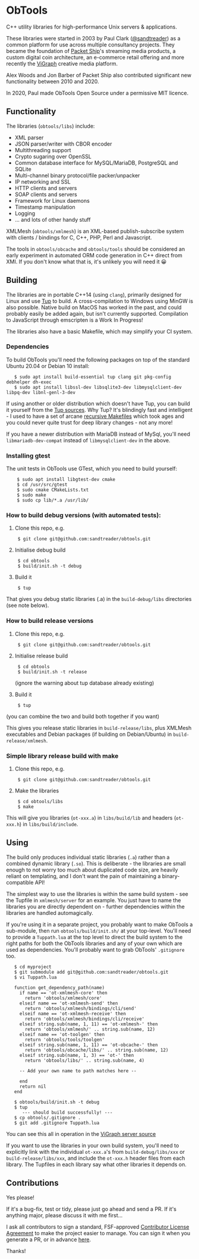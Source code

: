# ObTools
C++ utility libraries for high-performance Unix servers & applications.

These libraries were started in 2003 by Paul Clark
([@sandtreader](https://github.com/sandtreader)) as a common platform
for use across multiple consultancy projects.  They became the
foundation of [Packet Ship](https://packetship.com)'s streaming media
products, a custom digital coin architecture, an e-commerce retail
offering and more recently the [ViGraph](https://vigraph.com) creative
media platform.

Alex Woods and Jon Barber of Packet Ship also contributed significant
new functionality between 2010 and 2020.

In 2020, Paul made ObTools Open Source under a permissive MIT licence.

## Functionality

The libraries (`obtools/libs`) include:

* XML parser
* JSON parser/writer with CBOR encoder
* Multithreading support
* Crypto sugaring over OpenSSL
* Common database interface for MySQL/MariaDB, PostgreSQL and SQLite
* Multi-channel binary protocol/file packer/unpacker
* IP networking and SSL
* HTTP clients and servers
* SOAP clients and servers
* Framework for Linux daemons
* Timestamp manipulation
* Logging
* ... and lots of other handy stuff

XMLMesh (`obtools/xmlmesh`) is an XML-based publish-subscribe system
with clients / bindings for C, C++, PHP, Perl and Javascript.

The tools in `obtools/obcache` and `obtools/tools` should be
considered an early experiment in automated ORM code generation in C++
direct from XMI.  If you don't know what that is, it's unlikely you
will need it 😀

## Building

The libraries are in portable C++14 (using `clang`), primarily
designed for Linux and use [Tup](http://gittup.org/tup/) to build.  A
cross-compilation to Windows using MinGW is also possible.  Native
build on MacOS has worked in the past, and could probably easily be
added again, but isn't currently supported.  Compilation to JavaScript
through emscripten is a Work In Progress!

The libraries also have a basic Makefile, which may simplify your CI system.

### Dependencies

To build ObTools you'll need the following packages on top of the standard Ubuntu 20.04 or Debian 10 install:

       $ sudo apt install build-essential tup clang git pkg-config debhelper dh-exec
       $ sudo apt install libssl-dev libsqlite3-dev libmysqlclient-dev libpq-dev libnl-genl-3-dev

If using another or older distribution which doesn't have Tup, you can build it yourself from the [Tup sources](http://gittup.org/tup/).  Why Tup?  It's blindingly fast and intelligent - I used to have a set of arcane [recursive Makefiles](https://www.cse.iitb.ac.in/~soumen/teach/1999.2A.CS699/make.html) which took ages and you could never quite trust for deep library changes - not any more!

If you have a newer distribution with MariaDB instead of MySql, you'll need `libmariadb-dev-compat` instead of `libmysqlclient-dev` in the above.

### Installing gtest

The unit tests in ObTools use GTest, which you need to build yourself:

        $ sudo apt install libgtest-dev cmake
        $ cd /usr/src/gtest
        $ sudo cmake CMakeLists.txt
        $ sudo make
        $ sudo cp lib/*.a /usr/lib/

### How to build debug versions (with automated tests):

1. Clone this repo, e.g.

        $ git clone git@github.com:sandtreader/obtools.git

2. Initialise debug build

        $ cd obtools
        $ build/init.sh -t debug

3. Build it

        $ tup

That gives you debug static libraries (.a) in the `build-debug/libs` directories (see note below).

### How to build release versions

1. Clone this repo, e.g.

        $ git clone git@github.com:sandtreader/obtools.git

2. Initialise release build

        $ cd obtools
        $ build/init.sh -t release

    (ignore the warning about tup database already existing)

3. Build it

        $ tup

(you can combine the two and build both together if you want)

This gives you release static libraries in `build-release/libs`, plus XMLMesh executables and Debian packages (if building on Debian/Ubuntu) in `build-release/xmlmesh`.

### Simple library release build with make

1. Clone this repo, e.g.

        $ git clone git@github.com:sandtreader/obtools.git

2. Make the libraries

        $ cd obtools/libs
        $ make

This will give you libraries (`ot-xxx.a`) in `libs/build/lib`
and headers (`ot-xxx.h`) in `libs/build/include`.

## Using

The build only produces individual static libraries (`.a`) rather than
a combined dynamic library (`.so`).  This is deliberate - the
libraries are small enough to not worry too much about duplicated code
size, are heavily reliant on templating, and I don't want the pain of
maintaining a binary-compatible API!

The simplest way to use the libraries is within the same build
system - see the Tupfile in `xmlmesh/server` for an example.  You just
have to name the libraries you are directly dependent on - further
dependencies within the libraries are handled automagically.

If you're using it in a separate project, you probably want to make
ObTools a sub-module, then run `obtools/build/init.sh/` at your
top-level.  You'll need to provide a `Tuppath.lua` at the top level to
direct the build system to the right paths for both the ObTools
libraries and any of your own which are used as dependencies.  You'll
probably want to grab ObTools' `.gitignore` too.

       $ cd myproject
       $ git submodule add git@github.com:sandtreader/obtools.git
       $ vi Tuppath.lua

       function get_dependency_path(name)
         if name == 'ot-xmlmesh-core' then
           return 'obtools/xmlmesh/core'
         elseif name == 'ot-xmlmesh-send' then
           return 'obtools/xmlmesh/bindings/cli/send'
         elseif name == 'ot-xmlmesh-receive' then
           return 'obtools/xmlmesh/bindings/cli/receive'
         elseif string.sub(name, 1, 11) == 'ot-xmlmesh-' then
           return 'obtools/xmlmesh/' .. string.sub(name, 12)
         elseif name == 'ot-toolgen' then
           return 'obtools/tools/toolgen'
         elseif string.sub(name, 1, 11) == 'ot-obcache-' then
           return 'obtools/obcache/libs/' .. string.sub(name, 12)
         elseif string.sub(name, 1, 3) == 'ot-' then
           return 'obtools/libs/' .. string.sub(name, 4)

         -- Add your own name to path matches here --

         end
         return nil
       end

       $ obtools/build/init.sh -t debug
       $ tup
          --- should build successfully! ---
       $ cp obtools/.gitignore .
       $ git add .gitignore Tuppath.lua

You can see this all in operation in the [ViGraph server
source](https://github.com/vigraph/vg-server)

If you want to use the libraries in your own build system, you'll need
to explicitly link with the individual `ot-xxx.a`'s from
`build-debug/libs/xxx` or `build-release/libs/xxx`, and include the
`ot-xxx.h` header files from each library.  The Tupfiles in each
library say what other libraries it depends on.

## Contributions

Yes please!

If it's a bug-fix, test or tidy, please just go ahead and send a PR.  If it's anything major, please discuss it with me first...

I ask all contributors to sign a standard, FSF-approved [Contributor License Agreement](http://contributoragreements.org/) to make the project easier to manage.  You can sign it when you generate a PR, or in advance [here](https://cla-assistant.io/sandtreader/obtools).  

Thanks!



